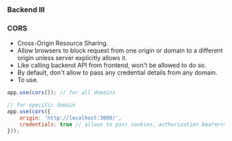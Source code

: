 ### Backend III

### CORS
- Cross-Origin Resource Sharing.
- Allow browsers to block request from one origin or domain to a different origin unless server explicitly allows it.
- Like calling backend API from frontend, won't be allowed to do so.
- By default, don't allow to pass any credential details from any domain.
- To use.
```js
app.use(cors()); // for all domains

// for specific domain
app.use(cors({
    origin: 'http://localhost:3000/',
    credentials: true // allows to pass cookies, authorization bearer<token> from that domain
}));
```